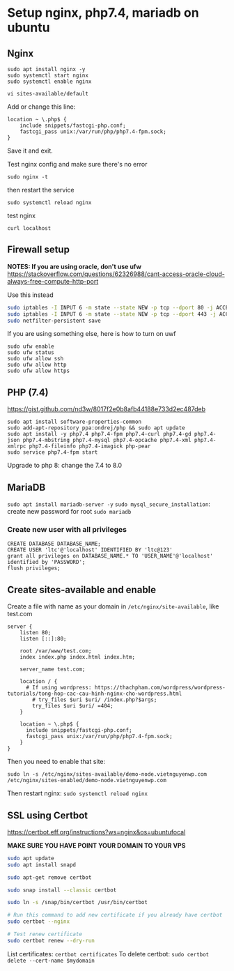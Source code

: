 # Setup nginx, php7.4, mariadb on ubuntu

## Nginx

```shell
sudo apt install nginx -y
sudo systemctl start nginx
sudo systemctl enable nginx
```

`vi sites-available/default`

Add or change this line:

```shell
location ~ \.php$ {
    include snippets/fastcgi-php.conf;
    fastcgi_pass unix:/var/run/php/php7.4-fpm.sock;
}
```
Save it and exit.

Test nginx config and make sure there's no error

`sudo nginx -t`

then restart the service

`sudo systemctl reload nginx`

test nginx

`curl localhost`

## Firewall setup

**NOTES: If you are using oracle, don't use ufw** <https://stackoverflow.com/questions/62326988/cant-access-oracle-cloud-always-free-compute-http-port>

Use this instead

```bash
sudo iptables -I INPUT 6 -m state --state NEW -p tcp --dport 80 -j ACCEPT
sudo iptables -I INPUT 6 -m state --state NEW -p tcp --dport 443 -j ACCEPT
sudo netfilter-persistent save
```

If you are using something else, here is how to turn on uwf

```shell
sudo ufw enable
sudo ufw status
sudo ufw allow ssh
sudo ufw allow http
sudo ufw allow https
```

## PHP (7.4)

<https://gist.github.com/nd3w/8017f2e0b8afb44188e733d2ec487deb>

```shell
sudo apt install software-properties-common
sudo add-apt-repository ppa:ondrej/php && sudo apt update
sudo apt install -y php7.4 php7.4-fpm php7.4-curl php7.4-gd php7.4-json php7.4-mbstring php7.4-mysql php7.4-opcache php7.4-xml php7.4-xmlrpc php7.4-fileinfo php7.4-imagick php-pear
sudo service php7.4-fpm start
```

Upgrade to php 8: change the 7.4 to 8.0

## MariaDB

`sudo apt install mariadb-server -y`
`sudo mysql_secure_installation`: create new password for root
`sudo mariadb`

### Create new user with all privileges

```mssql
CREATE DATABASE DATABASE_NAME;
CREATE USER 'ltc'@'localhost' IDENTIFIED BY 'ltc@123'
grant all privileges on DATABASE_NAME.* TO 'USER_NAME'@'localhost' identified by 'PASSWORD';
flush privileges;
```

## Create sites-available and enable

Create a file with name as your domain in `/etc/nginx/site-available`, like test.com

```shell
server {
    listen 80;
    listen [::]:80;

    root /var/www/test.com;
    index index.php index.html index.htm;

    server_name test.com;

    location / {
      # If using wordpress: https://thachpham.com/wordpress/wordpress-tutorials/tong-hop-cac-cau-hinh-nginx-cho-wordpress.html
        # try_files $uri $uri/ /index.php?$args; 
        try_files $uri $uri/ =404;
    }

    location ~ \.php$ {
      include snippets/fastcgi-php.conf;
      fastcgi_pass unix:/var/run/php/php7.4-fpm.sock;
    }
}
```

Then you need to enable that site:

`sudo ln -s /etc/nginx/sites-available/demo-node.vietnguyenwp.com /etc/nginx/sites-enabled/demo-node.vietnguyenwp.com`

Then restart nginx: `sudo systemctl reload nginx`

## SSL using Certbot

<https://certbot.eff.org/instructions?ws=nginx&os=ubuntufocal>

**MAKE SURE YOU HAVE POINT YOUR DOMAIN TO YOUR VPS**

```bash
sudo apt update
sudo apt install snapd

sudo apt-get remove certbot

sudo snap install --classic certbot

sudo ln -s /snap/bin/certbot /usr/bin/certbot

# Run this command to add new certificate if you already have certbot
sudo certbot --nginx

# Test renew certificate
sudo certbot renew --dry-run
```

List certificates: `certbot certificates`
To delete certbot: `sudo certbot delete --cert-name $mydomain`
